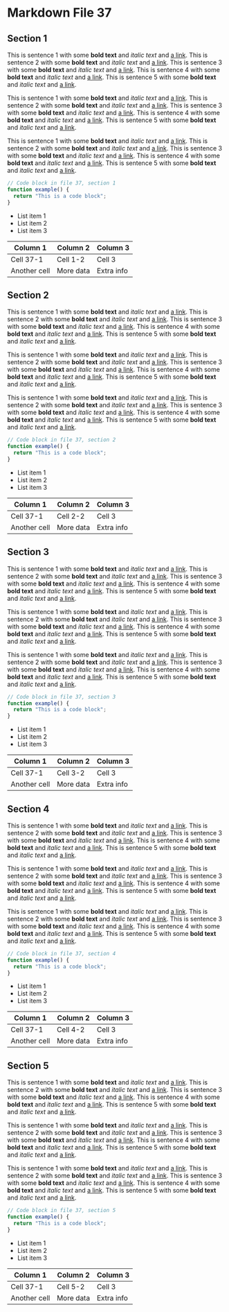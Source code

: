 # Markdown File 37


## Section 1

This is sentence 1 with some **bold text** and *italic text* and [a link](https://example.com/37/1/1/1). This is sentence 2 with some **bold text** and *italic text* and [a link](https://example.com/37/1/1/2). This is sentence 3 with some **bold text** and *italic text* and [a link](https://example.com/37/1/1/3). This is sentence 4 with some **bold text** and *italic text* and [a link](https://example.com/37/1/1/4). This is sentence 5 with some **bold text** and *italic text* and [a link](https://example.com/37/1/1/5). 

This is sentence 1 with some **bold text** and *italic text* and [a link](https://example.com/37/1/2/1). This is sentence 2 with some **bold text** and *italic text* and [a link](https://example.com/37/1/2/2). This is sentence 3 with some **bold text** and *italic text* and [a link](https://example.com/37/1/2/3). This is sentence 4 with some **bold text** and *italic text* and [a link](https://example.com/37/1/2/4). This is sentence 5 with some **bold text** and *italic text* and [a link](https://example.com/37/1/2/5). 

This is sentence 1 with some **bold text** and *italic text* and [a link](https://example.com/37/1/3/1). This is sentence 2 with some **bold text** and *italic text* and [a link](https://example.com/37/1/3/2). This is sentence 3 with some **bold text** and *italic text* and [a link](https://example.com/37/1/3/3). This is sentence 4 with some **bold text** and *italic text* and [a link](https://example.com/37/1/3/4). This is sentence 5 with some **bold text** and *italic text* and [a link](https://example.com/37/1/3/5). 

```javascript
// Code block in file 37, section 1
function example() {
  return "This is a code block";
}
```

- List item 1
- List item 2
- List item 3

| Column 1 | Column 2 | Column 3 |
| -------- | -------- | -------- |
| Cell 37-1 | Cell 1-2 | Cell 3 |
| Another cell | More data | Extra info |


## Section 2

This is sentence 1 with some **bold text** and *italic text* and [a link](https://example.com/37/2/1/1). This is sentence 2 with some **bold text** and *italic text* and [a link](https://example.com/37/2/1/2). This is sentence 3 with some **bold text** and *italic text* and [a link](https://example.com/37/2/1/3). This is sentence 4 with some **bold text** and *italic text* and [a link](https://example.com/37/2/1/4). This is sentence 5 with some **bold text** and *italic text* and [a link](https://example.com/37/2/1/5). 

This is sentence 1 with some **bold text** and *italic text* and [a link](https://example.com/37/2/2/1). This is sentence 2 with some **bold text** and *italic text* and [a link](https://example.com/37/2/2/2). This is sentence 3 with some **bold text** and *italic text* and [a link](https://example.com/37/2/2/3). This is sentence 4 with some **bold text** and *italic text* and [a link](https://example.com/37/2/2/4). This is sentence 5 with some **bold text** and *italic text* and [a link](https://example.com/37/2/2/5). 

This is sentence 1 with some **bold text** and *italic text* and [a link](https://example.com/37/2/3/1). This is sentence 2 with some **bold text** and *italic text* and [a link](https://example.com/37/2/3/2). This is sentence 3 with some **bold text** and *italic text* and [a link](https://example.com/37/2/3/3). This is sentence 4 with some **bold text** and *italic text* and [a link](https://example.com/37/2/3/4). This is sentence 5 with some **bold text** and *italic text* and [a link](https://example.com/37/2/3/5). 

```javascript
// Code block in file 37, section 2
function example() {
  return "This is a code block";
}
```

- List item 1
- List item 2
- List item 3

| Column 1 | Column 2 | Column 3 |
| -------- | -------- | -------- |
| Cell 37-1 | Cell 2-2 | Cell 3 |
| Another cell | More data | Extra info |


## Section 3

This is sentence 1 with some **bold text** and *italic text* and [a link](https://example.com/37/3/1/1). This is sentence 2 with some **bold text** and *italic text* and [a link](https://example.com/37/3/1/2). This is sentence 3 with some **bold text** and *italic text* and [a link](https://example.com/37/3/1/3). This is sentence 4 with some **bold text** and *italic text* and [a link](https://example.com/37/3/1/4). This is sentence 5 with some **bold text** and *italic text* and [a link](https://example.com/37/3/1/5). 

This is sentence 1 with some **bold text** and *italic text* and [a link](https://example.com/37/3/2/1). This is sentence 2 with some **bold text** and *italic text* and [a link](https://example.com/37/3/2/2). This is sentence 3 with some **bold text** and *italic text* and [a link](https://example.com/37/3/2/3). This is sentence 4 with some **bold text** and *italic text* and [a link](https://example.com/37/3/2/4). This is sentence 5 with some **bold text** and *italic text* and [a link](https://example.com/37/3/2/5). 

This is sentence 1 with some **bold text** and *italic text* and [a link](https://example.com/37/3/3/1). This is sentence 2 with some **bold text** and *italic text* and [a link](https://example.com/37/3/3/2). This is sentence 3 with some **bold text** and *italic text* and [a link](https://example.com/37/3/3/3). This is sentence 4 with some **bold text** and *italic text* and [a link](https://example.com/37/3/3/4). This is sentence 5 with some **bold text** and *italic text* and [a link](https://example.com/37/3/3/5). 

```javascript
// Code block in file 37, section 3
function example() {
  return "This is a code block";
}
```

- List item 1
- List item 2
- List item 3

| Column 1 | Column 2 | Column 3 |
| -------- | -------- | -------- |
| Cell 37-1 | Cell 3-2 | Cell 3 |
| Another cell | More data | Extra info |


## Section 4

This is sentence 1 with some **bold text** and *italic text* and [a link](https://example.com/37/4/1/1). This is sentence 2 with some **bold text** and *italic text* and [a link](https://example.com/37/4/1/2). This is sentence 3 with some **bold text** and *italic text* and [a link](https://example.com/37/4/1/3). This is sentence 4 with some **bold text** and *italic text* and [a link](https://example.com/37/4/1/4). This is sentence 5 with some **bold text** and *italic text* and [a link](https://example.com/37/4/1/5). 

This is sentence 1 with some **bold text** and *italic text* and [a link](https://example.com/37/4/2/1). This is sentence 2 with some **bold text** and *italic text* and [a link](https://example.com/37/4/2/2). This is sentence 3 with some **bold text** and *italic text* and [a link](https://example.com/37/4/2/3). This is sentence 4 with some **bold text** and *italic text* and [a link](https://example.com/37/4/2/4). This is sentence 5 with some **bold text** and *italic text* and [a link](https://example.com/37/4/2/5). 

This is sentence 1 with some **bold text** and *italic text* and [a link](https://example.com/37/4/3/1). This is sentence 2 with some **bold text** and *italic text* and [a link](https://example.com/37/4/3/2). This is sentence 3 with some **bold text** and *italic text* and [a link](https://example.com/37/4/3/3). This is sentence 4 with some **bold text** and *italic text* and [a link](https://example.com/37/4/3/4). This is sentence 5 with some **bold text** and *italic text* and [a link](https://example.com/37/4/3/5). 

```javascript
// Code block in file 37, section 4
function example() {
  return "This is a code block";
}
```

- List item 1
- List item 2
- List item 3

| Column 1 | Column 2 | Column 3 |
| -------- | -------- | -------- |
| Cell 37-1 | Cell 4-2 | Cell 3 |
| Another cell | More data | Extra info |


## Section 5

This is sentence 1 with some **bold text** and *italic text* and [a link](https://example.com/37/5/1/1). This is sentence 2 with some **bold text** and *italic text* and [a link](https://example.com/37/5/1/2). This is sentence 3 with some **bold text** and *italic text* and [a link](https://example.com/37/5/1/3). This is sentence 4 with some **bold text** and *italic text* and [a link](https://example.com/37/5/1/4). This is sentence 5 with some **bold text** and *italic text* and [a link](https://example.com/37/5/1/5). 

This is sentence 1 with some **bold text** and *italic text* and [a link](https://example.com/37/5/2/1). This is sentence 2 with some **bold text** and *italic text* and [a link](https://example.com/37/5/2/2). This is sentence 3 with some **bold text** and *italic text* and [a link](https://example.com/37/5/2/3). This is sentence 4 with some **bold text** and *italic text* and [a link](https://example.com/37/5/2/4). This is sentence 5 with some **bold text** and *italic text* and [a link](https://example.com/37/5/2/5). 

This is sentence 1 with some **bold text** and *italic text* and [a link](https://example.com/37/5/3/1). This is sentence 2 with some **bold text** and *italic text* and [a link](https://example.com/37/5/3/2). This is sentence 3 with some **bold text** and *italic text* and [a link](https://example.com/37/5/3/3). This is sentence 4 with some **bold text** and *italic text* and [a link](https://example.com/37/5/3/4). This is sentence 5 with some **bold text** and *italic text* and [a link](https://example.com/37/5/3/5). 

```javascript
// Code block in file 37, section 5
function example() {
  return "This is a code block";
}
```

- List item 1
- List item 2
- List item 3

| Column 1 | Column 2 | Column 3 |
| -------- | -------- | -------- |
| Cell 37-1 | Cell 5-2 | Cell 3 |
| Another cell | More data | Extra info |

